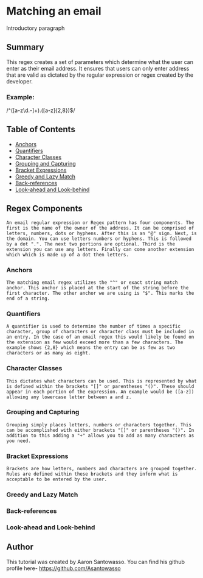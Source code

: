# Matching an email 
Introductory paragraph 

## Summary

This regex creates a set of parameters which determine what the user can enter as their email address. It ensures that users can only enter address that are valid as dictated by the regular expression or regex created by the developer.

### Example: 
/^([a-z\d\.-]+)\.([a-z]{2,8})$/

## Table of Contents

- [Anchors](#anchors)   
- [Quantifiers](#quantifiers)
- [Character Classes](#character-classes)
- [Grouping and Capturing](#grouping-and-capturing)
- [Bracket Expressions](#bracket-expressions)
- [Greedy and Lazy Match](#greedy-and-lazy-match)
- [Back-references](#back-references)
- [Look-ahead and Look-behind](#look-ahead-and-look-behind)

## Regex Components
    An email regular expression or Regex pattern has four components. The first is the name of the owner of the address. It can be comprised of letters, numbers, dots or hyphens. After this is an "@" sign. Next, is the domain. You can use letters numbers or hyphens. This is followed by a dot ".". The next two portions are optional. Third is the extension you can use any letters. Finally can come another extension which which is made up of a dot then letters.


### Anchors
    The matching email regex utilizes the "^" or exact string match anchor. This anchor is placed at the start of the string before the first character. The other anchor we are using is "$". This marks the end of a string.
    
### Quantifiers
    A quantifier is used to determine the number of times a specific character, group of characters or character class must be included in an entry. In the case of an email regex this would likely be found on the extension as few would exceed more than a few characters. The example shows {2,8} which means the entry can be as few as two characters or as many as eight. 

### Character Classes
    This dictates what characters can be used. This is represented by what is defined within the brackets "[]" or parentheses "()". These should appear in each portion of the expression. An example would be ([a-z]) allowing any lowercase letter between a and z.

### Grouping and Capturing
    Grouping simply places letters, numbers or characters together. This can be accomplished with either brackets "[]" or parentheses "()". In addition to this adding a "+" allows you to add as many characters as you need.
### Bracket Expressions
    Brackets are how letters, numbers and characters are grouped together. Rules are defined within these brackets and they inform what is acceptable to be entered by the user. 
### Greedy and Lazy Match


### Back-references

### Look-ahead and Look-behind

## Author

This tutorial was created by Aaron Santowasso. You can find his github profile here-
https://github.com/Asantowasso
